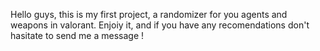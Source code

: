Hello guys, this is my first project, a randomizer for you agents and weapons in valorant. Enjoiy it, and if you have any recomendations don't hasitate to send me a message !
